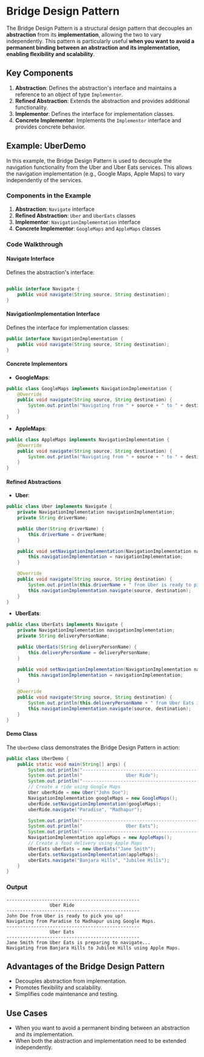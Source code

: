 # Bridge Design Pattern

The Bridge Design Pattern is a structural design pattern that decouples an **abstraction** from its **implementation**, allowing the two to vary independently. This pattern is particularly useful **when you want to avoid a permanent binding between an abstraction and its implementation, enabling flexibility and scalability**.

## Key Components

1. **Abstraction**: Defines the abstraction's interface and maintains a reference to an object of type `Implementor`.
2. **Refined Abstraction**: Extends the abstraction and provides additional functionality.
3. **Implementor**: Defines the interface for implementation classes.
4. **Concrete Implementor**: Implements the `Implementor` interface and provides concrete behavior.

## Example: UberDemo

In this example, the Bridge Design Pattern is used to decouple the navigation functionality from the Uber and Uber Eats services. This allows the navigation implementation (e.g., Google Maps, Apple Maps) to vary independently of the services.

### Components in the Example

1. **Abstraction**: `Navigate` interface
2. **Refined Abstraction**: `Uber` and `UberEats` classes
3. **Implementor**: `NavigationImplementation` interface
4. **Concrete Implementor**: `GoogleMaps` and `AppleMaps` classes

### Code Walkthrough

#### Navigate Interface

Defines the abstraction's interface:

```java

public interface Navigate {
    public void navigate(String source, String destination);
}
```

#### NavigationImplementation Interface

Defines the interface for implementation classes:

```java
public interface NavigationImplementation {
    public void navigate(String source, String destination);
}
```

#### Concrete Implementors

- **GoogleMaps**:

```java
public class GoogleMaps implements NavigationImplementation {
    @Override
    public void navigate(String source, String destination) {
        System.out.println("Navigating from " + source + " to " + destination + " using Google Maps.");
    }
}
```

- **AppleMaps**:

```java
public class AppleMaps implements NavigationImplementation {
    @Override
    public void navigate(String source, String destination) {
        System.out.println("Navigating from " + source + " to " + destination + " using Apple Maps.");
    }
}
```

#### Refined Abstractions

- **Uber**:

```java
public class Uber implements Navigate {
    private NavigationImplementation navigationImplementation;
    private String driverName;

    public Uber(String driverName) {
        this.driverName = driverName;
    }

    public void setNavigationImplementation(NavigationImplementation navigationImplementation) {
        this.navigationImplementation = navigationImplementation;
    }

    @Override
    public void navigate(String source, String destination) {
        System.out.println(this.driverName + " from Uber is ready to pick you up!");
        this.navigationImplementation.navigate(source, destination);
    }
}
```

- **UberEats**:

```java
public class UberEats implements Navigate {
    private NavigationImplementation navigationImplementation;
    private String deliveryPersonName;

    public UberEats(String deliveryPersonName) {
        this.deliveryPersonName = deliveryPersonName;
    }

    public void setNavigationImplementation(NavigationImplementation navigationImplementation) {
        this.navigationImplementation = navigationImplementation;
    }

    @Override
    public void navigate(String source, String destination) {
        System.out.println(this.deliveryPersonName + " from Uber Eats is preparing to navigate...");
        this.navigationImplementation.navigate(source, destination);
    }
}
```

#### Demo Class

The `UberDemo` class demonstrates the Bridge Design Pattern in action:

```java
public class UberDemo {
    public static void main(String[] args) {
        System.out.println("-------------------------------------------------");
        System.out.println("                Uber Ride");
        System.out.println("-------------------------------------------------");
        // Create a ride using Google Maps
        Uber uberRide = new Uber("John Doe");
        NavigationImplementation googleMaps = new GoogleMaps();
        uberRide.setNavigationImplementation(googleMaps);
        uberRide.navigate("Paradise", "Madhapur");

        System.out.println("-------------------------------------------------");
        System.out.println("                Uber Eats");
        System.out.println("-------------------------------------------------");
        NavigationImplementation appleMaps = new AppleMaps();
        // Create a food delivery using Apple Maps
        UberEats uberEats = new UberEats("Jane Smith");
        uberEats.setNavigationImplementation(appleMaps);
        uberEats.navigate("Banjara Hills", "Jubilee Hills");
    }
}
```

### Output

```
-------------------------------------------------
                Uber Ride
-------------------------------------------------
John Doe from Uber is ready to pick you up!
Navigating from Paradise to Madhapur using Google Maps.
-------------------------------------------------
                Uber Eats
-------------------------------------------------
Jane Smith from Uber Eats is preparing to navigate...
Navigating from Banjara Hills to Jubilee Hills using Apple Maps.
```

## Advantages of the Bridge Design Pattern

- Decouples abstraction from implementation.
- Promotes flexibility and scalability.
- Simplifies code maintenance and testing.

## Use Cases

- When you want to avoid a permanent binding between an abstraction and its implementation.
- When both the abstraction and implementation need to be extended independently.
